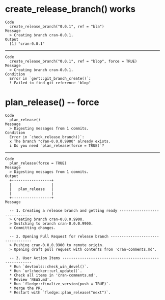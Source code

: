# create_release_branch() works

    Code
      create_release_branch("0.0.1", ref = "bla")
    Message
      > Creating branch cran-0.0.1.
    Output
      [1] "cran-0.0.1"

---

    Code
      create_release_branch("0.0.1", ref = "blop", force = TRUE)
    Message
      > Creating branch cran-0.0.1.
    Condition
      Error in `gert::git_branch_create()`:
      ! Failed to find git reference 'blop'

# plan_release() -- force

    Code
      plan_release()
    Message
      > Digesting messages from 1 commits.
    Condition
      Error in `check_release_branch()`:
      x The branch "cran-0.0.0.9900" already exists.
      i Do you need `plan_release(force = TRUE)`?

---

    Code
      plan_release(force = TRUE)
    Message
      > Digesting messages from 1 commits.
    Output
      +------------------+
      |                  |
      |   plan_release   |
      |                  |
      +------------------+
    Message
      
      -- 1. Creating a release branch and getting ready ------------------------------
      > Creating branch cran-0.0.0.9900.
      > Switching to branch cran-0.0.0.9900.
      > Committing changes.
      
      -- 2. Opening Pull Request for release branch ----------------------------------
      > Pushing cran-0.0.0.9900 to remote origin.
      > Opening draft pull request with contents from 'cran-comments.md'.
      
      -- 3. User Action Items --------------------------------------------------------
      * Run `devtools::check_win_devel()`.
      * Run `urlchecker::url_update()`.
      * Check all items in 'cran-comments.md'.
      * Review 'NEWS.md'.
      * Run `fledge::finalize_version(push = TRUE)`.
      * Merge the PR.
      * Restart with `fledge::plan_release("next")`.

